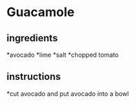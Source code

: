 # Guacamole
## ingredients
*avocado
*lime
*salt
*chopped tomato
## instructions
*cut avocado and put avocado into a bowl

